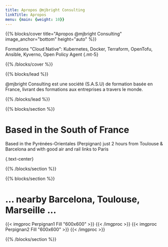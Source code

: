 ```yaml
---
title: Apropos @mjbright Consulting
linkTitle: Apropos
menu: {main: {weight: 10}}
---
```


{{% blocks/cover title="Apropos @mjbright Consulting" image_anchor="bottom" height="auto" %}}

Formations "Cloud Native": Kubernetes, Docker, Terraform, OpenTofu, Ansible, Kyverno, Open Policy Agent
{.mt-5}

{{% /blocks/cover %}}

{{% blocks/lead %}}

@mjbright Consulting est une société (S.A.S.U) de formation basée en France, livrant des formations aux entreprises a travers le monde.


{{% /blocks/lead %}}

{{% blocks/section %}}

# Based in the South of France

Based in the Pyrénées-Orientales (Perpignan) just 2 hours from Toulouse & Barcelona and with good air and rail links to Paris

{.text-center}

{{% /blocks/section %}}

{{% blocks/section %}}

# ... nearby Barcelona, Toulouse, Marseille ...

{{< imgproc Perpignan1 Fill "600x600" >}} {{< /imgproc >}} {{< imgproc Perpignan2 Fill "600x600" >}} {{< /imgproc >}}


{{% /blocks/section %}}


